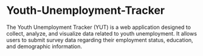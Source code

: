 # Youth-Unemployment-Tracker
The Youth Unemployment Tracker (YUT) is a web application designed to collect, analyze, and visualize data related to youth unemployment. It allows users to submit survey data regarding their employment status, education, and demographic information.
